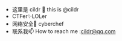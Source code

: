 - 这里是 cildr 👋 this is @cildr
- CTFer✨LOLer
- 网络安全🌱 cyberchef
- 联系我📫 How to reach me :cildr@qq.com

<!---
cildr/cildr is a ✨ special ✨ repository because its `README.md` (this file) appears on your GitHub profile.
You can click the Preview link to take a look at your changes.
--->
